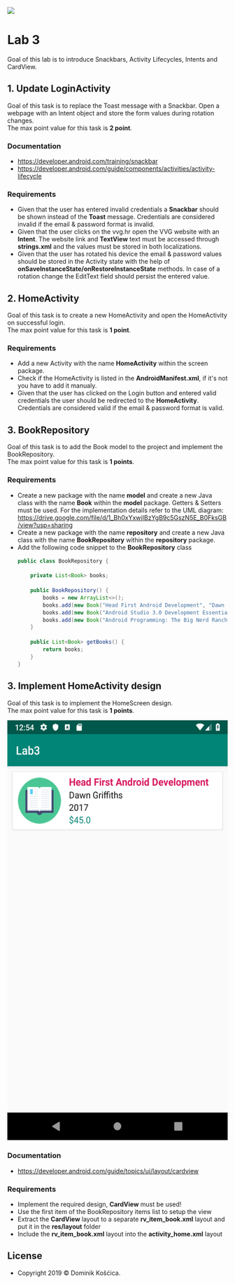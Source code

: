 ![](https://www.medicalcenter.virginia.edu/mobile-device-setup/colorsAndroidlogo.jpg/?s=50)

# Lab 3
Goal of this lab is to introduce Snackbars, Activity Lifecycles, Intents and CardView.

## 1. Update LoginActivity
Goal of this task is to replace the Toast message with a Snackbar. Open a webpage with an Intent object and store the form values during rotation changes.</br>
The max point value for this task is **2 point**.

### Documentation
* https://developer.android.com/training/snackbar
* https://developer.android.com/guide/components/activities/activity-lifecycle

### Requirements
* Given that the user has entered invalid credentials a **Snackbar** should be shown instead of the **Toast** message. Credentials are considered invalid if the email & password format is invalid.
* Given that the user clicks on the vvg.hr open the VVG website with an **Intent**. The website link and **TextView** text must be accessed through **strings.xml** and the values must be stored in both localizations.
* Given that the user has rotated his device the email & password values should be stored in the Activity state with the help of **onSaveInstanceState/onRestoreInstanceState** methods. In case of a rotation change the EditText field should persist the entered value.

## 2. HomeActivity
Goal of this task is to create a new HomeActivity and open the HomeActivity on successful login.</br>
The max point value for this task is **1 point**.

### Requirements
* Add a new Activity with the name **HomeActivity** within the screen package.
* Check if the HomeActivity is listed in the **AndroidManifest.xml**, if it's not you have to add it manualy.
* Given that the user has clicked on the Login button and entered valid credentials the user should be redirected to the **HomeActivity**. Credentials are considered valid if the email & password format is valid.

## 3. BookRepository
Goal of this task is to add the Book model to the project and implement the BookRepository.</br>
The max point value for this task is **1 points**.

### Requirements
* Create a new package with the name **model** and create a new Java class with the name **Book** within the **model** package. Getters & Setters must be used. For the implementation details refer to the UML diagram: https://drive.google.com/file/d/1_Bh0xYxwjIBzYgB9c5GszN5E_B0FksGB/view?usp=sharing
* Create a new package with the name **repository** and create a new Java class with the name **BookRepository** within the **repository** package.
* Add the following code snippet to the **BookRepository** class
    ```java
    public class BookRepository {

        private List<Book> books;

        public BookRepository() {
            books = new ArrayList<>();
            books.add(new Book("Head First Android Development", "Dawn Griffiths ", 2017, 45.0));
            books.add(new Book("Android Studio 3.0 Development Essentials - Android 8 Edition", "Neil Smyth", 2017, 50.0));
            books.add(new Book("Android Programming: The Big Nerd Ranch Guide (3rd Edition)", "Bill Phillips, Chris Stewart, and Kristin Marsicano", 2017, 55.0));
        }

        public List<Book> getBooks() {
            return books;
        }
    }
    ```

## 3. Implement HomeActivity design
Goal of this task is to implement the HomeScreen design.</br>
The max point value for this task is **1 points**.

<img src="HomeScreenDesign.png" width="540" height="960">

### Documentation
* https://developer.android.com/guide/topics/ui/layout/cardview

### Requirements
* Implement the required design, **CardView** must be used!
* Use the first item of the BookRepository items list to setup the view
* Extract the **CardView** layout to a separate **rv_item_book.xml** layout and put it in the **res/layout** folder
* Include the **rv_item_book.xml** layout into the **activity_home.xml** layout

## License
* Copyright 2019 © Dominik Košćica.
